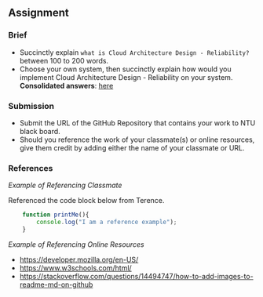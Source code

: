 ## Assignment

### Brief

- Succinctly explain `what is Cloud Architecture Design - Reliability?` between 100 to 200 words.
- Choose your own system, then succinctly explain how would you implement Cloud Architecture Design - Reliability on your system.
**Consolidated answers**: [here](https://docs.google.com/presentation/d/1Z6Ie3QNc_j1b7PwdMvLWQtK9oGHkpKHx/edit#slide=id.g28522d2f548_0_6)

### Submission 

- Submit the URL of the GitHub Repository that contains your work to NTU black board.
- Should you reference the work of your classmate(s) or online resources, give them credit by adding either the name of your classmate or URL. 

### References

_Example of Referencing Classmate_

Referenced the code block below from Terence.
```js
    function printMe(){
        console.log("I am a reference example");
    }
```

_Example of Referencing Online Resources_

- https://developer.mozilla.org/en-US/
- https://www.w3schools.com/html/
- https://stackoverflow.com/questions/14494747/how-to-add-images-to-readme-md-on-github
